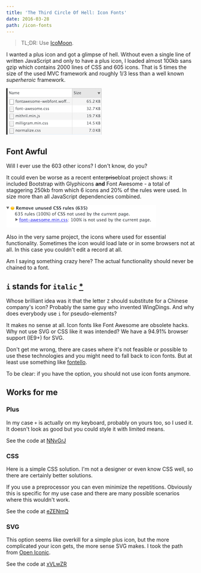 ```yaml
---
title: 'The Third Circle Of Hell: Icon Fonts'
date: 2016-03-28
path: /icon-fonts
---
```


> TL;DR: Use [IcoMoon](https://icomoon.io/app/#/select).

I wanted a plus icon and got a glimpse of hell. Without even a single line of written JavaScript and only to have a plus icon, I loaded almost 100kb sans gzip which contains 2000 lines of CSS and 605 icons. That is 5 times the size of the used MVC framework and roughly 1/3 less than a well known _superheroic_ framework.

![hell](images/hell.png)

<script src="//assets.codepen.io/assets/embed/ei.js"></script>

## Font Awful

Will I ever use the 603 other icons? I don't know, do you?

It could even be worse as a recent enter~~prise~~bloat project shows: it included Bootstrap with Glyphicons **and** Font Awesome - a total of staggering 250kb from which 6 icons and 20% of the rules were used. In size more than all JavaScript dependencies combined.

![100](images/100.png)

Also in the very same project, the icons where used for essential functionality. Sometimes the icon would load late or in some browsers not at all. In this case you couldn't edit a record at all.

Am I saying something crazy here? The actual functionality should never be chained to a font.

## `i` stands for `italic` [\*](https://developer.mozilla.org/en-US/docs/Web/HTML/Element/i)

Whose brilliant idea was it that the letter `Z` should substitute for a Chinese company's icon? Probably the same guy who invented WingDings. And why does everybody use `i` for pseudo-elements?

It makes no sense at all. Icon fonts like Font Awesome are obsolete hacks. Why not use SVG or CSS like it was intended? We have a 94.91% browser support (IE9+) for SVG.

Don't get me wrong, there are cases where it's not feasible or possible to use these technologies and you might need to fall back to icon fonts. But at least use something like [fontello](http://fontello.com/).

To be clear: if you have the option, you should not use icon fonts anymore.

## Works for me

### Plus

In my case `+` is actually on my keyboard, probably on yours too, so I used it. It doesn't look as good but you could style it with limited means.

<p data-slug-hash="NNvGrJ" data-default-tab="result" class="codepen">See the code at <a href="http://codepen.io/akullpp/pen/NNvGrJ/">NNvGrJ</a></p>

### CSS

Here is a simple CSS solution. I'm not a designer or even know CSS well, so there are certainly better solutions.

If you use a preprocessor you can even minimize the repetitions. Obviously this is specific for my use case and there are many possible scenarios where this wouldn't work.

<p data-slug-hash="eZENmQ" data-default-tab="result" class="codepen">See the code at <a href="http://codepen.io/akullpp/pen/eZENmQ/">eZENmQ</a></p>

### SVG

This option seems like overkill for a simple plus icon, but the more complicated your icon gets, the more sense SVG makes. I took the path from [Open Iconic](https://useiconic.com/open/).

<p data-slug-hash="xVLwZR" data-default-tab="result" class="codepen">See the code at <a href="http://codepen.io/akullpp/pen/xVLwZR/">xVLwZR</a></p>
